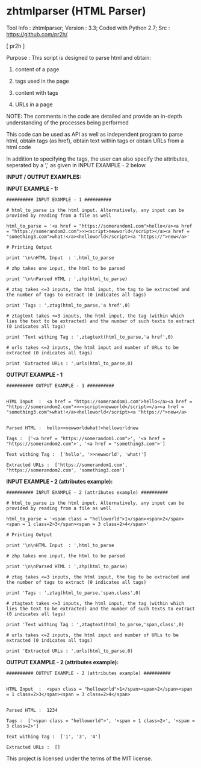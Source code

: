 # zhtmlparser (HTML Parser)

Tool Info : zhtmlparser; Version : 3.3; Coded with Python 2.7; Src : https://github.com/pr2h/

[ pr2h ]

Purpose    : This script is designed to parse html and obtain:
	
1) content of a page

2) tags used in the page

3) content with tags
	
4) URLs in a page


NOTE: The comments in the code are detailed and provide an in-depth understanding of the processes being performed

This code can be used as API as well as independent program to parse html, obtain tags (as href), obtain text within tags or obtain URLs from a html code

In addition to specifying the tags, the user can also specify the attributes, seperated by a ',' as given in INPUT EXAMPLE - 2 below.

<b>INPUT / OUTPUT EXAMPLES:</b>

<b>INPUT EXAMPLE - 1:</b>

    ########## INPUT EXAMPLE - 1 ##########
    
	# html_to_parse is the html input. Alternatively, any input can be provided by reading from a file as well
    
	html_to_parse = '<a href = "https://somerandom1.com">hello</a><a href = "https://somerandom2.com">>><script>newworld</script></a><a href = "something3.com">what!</a><helloworld</script><a "https://">new</a>'
    
	# Printing Output
    
	print '\n\nHTML Input  : ',html_to_parse
	
	# zhp takes one input, the html to be parsed
    
	print '\n\nParsed HTML : ',zhp(html_to_parse)
	
	# ztag takes <=3 inputs, the html input, the tag to be extracted and the number of tags to extract (0 indicates all tags)
    
	print 'Tags : ',ztag(html_to_parse,'a href',0)
	
	# ztagtext takes <=3 inputs, the html input, the tag (within which lies the text to be extracted) and the number of such texts to extract (0 indicates all tags)
    
	print 'Text withing Tag : ',ztagtext(html_to_parse,'a href',0)
	
	# urls takes <=2 inputs, the html input and number of URLs to be extracted (0 indicates all tags)
    
	print 'Extracted URLs : ',urls(html_to_parse,0)

<b>OUTPUT EXAMPLE - 1</b>

	########## OUTPUT EXAMPLE - 1 ##########


	HTML Input  :  <a href = "https://somerandom1.com">hello</a><a href = "https://somerandom2.com">>><script>newworld</script></a><a href = "something3.com">what!</a><helloworld</script><a "https://">new</a>


	Parsed HTML :  hello>>newworldwhat!<helloworldnew
	
	Tags :  ['<a href = "https://somerandom1.com">', '<a href = "https://somerandom2.com">', '<a href = "something3.com">']
	
	Text withing Tag :  ['hello', '>>newworld', 'what!']
	
	Extracted URLs :  ['https://somerandom1.com', 'https://somerandom2.com', 'something3.com']

<b> INPUT EXAMPLE - 2 (attributes example):</b>

    ########## INPUT EXAMPLE - 2 (attributes example) ##########
    
	# html_to_parse is the html input. Alternatively, any input can be provided by reading from a file as well
	
	html_to_parse = '<span class = "helloworld">1</span><span>2</span><span = 1 class=2>3</span><span = 3 class=2>4</span>'

    # Printing Output

    print '\n\nHTML Input  : ',html_to_parse
    
    # zhp takes one input, the html to be parsed

    print '\n\nParsed HTML : ',zhp(html_to_parse)
    
    # ztag takes <=3 inputs, the html input, the tag to be extracted and the number of tags to extract (0 indicates all tags)

    print 'Tags : ',ztag(html_to_parse,'span,class',0)
    
    # ztagtext takes <=3 inputs, the html input, the tag (within which lies the text to be extracted) and the number of such texts to extract (0 indicates all tags)

    print 'Text withing Tag : ',ztagtext(html_to_parse,'span,class',0)
    
    # urls takes <=2 inputs, the html input and number of URLs to be extracted (0 indicates all tags)

    print 'Extracted URLs : ',urls(html_to_parse,0)


	
<b>OUTPUT EXAMPLE - 2 (attributes example):</b>


	
	########## OUTPUT EXAMPLE - 2 (attributes example) ##########


	HTML Input  :  <span class = "helloworld">1</span><span>2</span><span = 1 class=2>3</span><span = 3 class=2>4</span>


	Parsed HTML :  1234
	
	Tags :  ['<span class = "helloworld">', '<span = 1 class=2>', '<span = 3 class=2>']
	
	Text withing Tag :  ['1', '3', '4']
	
	Extracted URLs :  []



This project is licensed under the terms of the MIT license.
